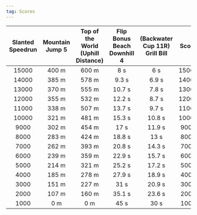 ```yaml
---
tag: Scores
---
```

Slanted Speedrun | Mountain Jump 5 | Top of the World (Uphill Distance) | Flip Bonus Beach Downhill 4 | (Backwater Cup 11R) Grill Bill  | Score  
:--: | :--: | :--: | :--: | :--:  | :--:   
15000 | 400 m | 600 m | 8 s | 6 s | 15000  
14000 | 385 m | 578 m | 9.3 s | 6.9 s | 14000  
13000 | 370 m | 555 m | 10.7 s | 7.8 s | 13000  
12000 | 355 m | 532 m | 12.2 s | 8.7 s | 12000  
11000 | 338 m | 507 m | 13.7 s | 9.7 s | 11000  
10000 | 321 m | 481 m | 15.3 s | 10.8 s | 10000  
9000 | 302 m | 454 m | 17 s | 11.9 s | 9000  
8000 | 283 m | 424 m | 18.8 s | 13 s | 8000  
7000 | 262 m | 393 m | 20.8 s | 14.3 s | 7000  
6000 | 239 m | 359 m | 22.9 s | 15.7 s | 6000  
5000 | 214 m | 321 m | 25.2 s | 17.2 s | 5000  
4000 | 185 m | 278 m | 27.9 s | 18.9 s | 4000  
3000 | 151 m | 227 m | 31 s | 20.9 s | 3000  
2000 | 107 m | 160 m | 35.1 s | 23.6 s | 2000  
1000 | 0 m | 0 m | 45 s | 30 s | 1000  
